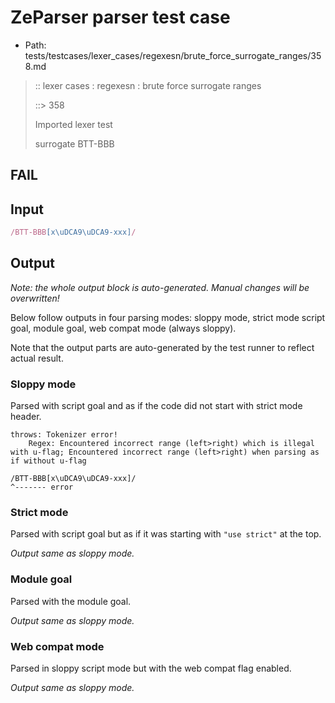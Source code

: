 # ZeParser parser test case

- Path: tests/testcases/lexer_cases/regexesn/brute_force_surrogate_ranges/358.md

> :: lexer cases : regexesn : brute force surrogate ranges
>
> ::> 358
>
> Imported lexer test
>
> surrogate BTT-BBB

## FAIL

## Input

`````js
/BTT-BBB[x\uDCA9\uDCA9-xxx]/
`````

## Output

_Note: the whole output block is auto-generated. Manual changes will be overwritten!_

Below follow outputs in four parsing modes: sloppy mode, strict mode script goal, module goal, web compat mode (always sloppy).

Note that the output parts are auto-generated by the test runner to reflect actual result.

### Sloppy mode

Parsed with script goal and as if the code did not start with strict mode header.

`````
throws: Tokenizer error!
    Regex: Encountered incorrect range (left>right) which is illegal with u-flag; Encountered incorrect range (left>right) when parsing as if without u-flag

/BTT-BBB[x\uDCA9\uDCA9-xxx]/
^------- error
`````

### Strict mode

Parsed with script goal but as if it was starting with `"use strict"` at the top.

_Output same as sloppy mode._

### Module goal

Parsed with the module goal.

_Output same as sloppy mode._

### Web compat mode

Parsed in sloppy script mode but with the web compat flag enabled.

_Output same as sloppy mode._
